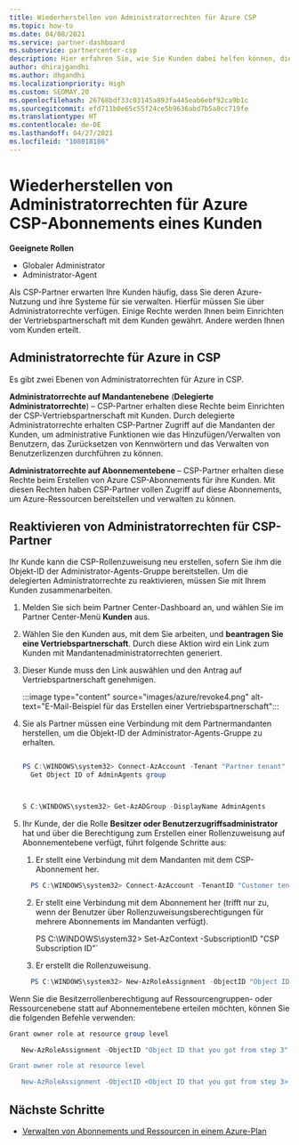 ```yaml
---
title: Wiederherstellen von Administratorrechten für Azure CSP
ms.topic: how-to
ms.date: 04/08/2021
ms.service: partner-dashboard
ms.subservice: partnercenter-csp
description: Hier erfahren Sie, wie Sie Kunden dabei helfen können, die Administratorrechte eines Partners wiederherzustellen, damit der Partner die Azure CSP-Abonnements eines Kunden verwalten kann.
author: dhirajgandhi
ms.author: dhgandhi
ms.localizationpriority: High
ms.custom: SEOMAY.20
ms.openlocfilehash: 26768bdf33c03145a893fa445eab6ebf92ca9b1c
ms.sourcegitcommit: efd711b0e65c55f24ce5b9636abd7b5a8cc719fe
ms.translationtype: HT
ms.contentlocale: de-DE
ms.lasthandoff: 04/27/2021
ms.locfileid: "108018186"
---
```

# <a name="reinstate-admin-privileges-for-a-customers-azure-csp-subscriptions"></a>Wiederherstellen von Administratorrechten für Azure CSP-Abonnements eines Kunden  

**Geeignete Rollen**

- Globaler Administrator
- Administrator-Agent

Als CSP-Partner erwarten Ihre Kunden häufig, dass Sie deren Azure-Nutzung und ihre Systeme für sie verwalten. Hierfür müssen Sie über Administratorrechte verfügen. Einige Rechte werden Ihnen beim Einrichten der Vertriebspartnerschaft mit dem Kunden gewährt. Andere werden Ihnen vom Kunden erteilt.

## <a name="admin-privileges-for-azure-in-csp"></a>Administratorrechte für Azure in CSP

Es gibt zwei Ebenen von Administratorrechten für Azure in CSP.

**Administratorrechte auf Mandantenebene** (**Delegierte Administratorrechte**) – CSP-Partner erhalten diese Rechte beim Einrichten der CSP-Vertriebspartnerschaft mit Kunden. Durch delegierte Administratorrechte erhalten CSP-Partner Zugriff auf die Mandanten der Kunden, um administrative Funktionen wie das Hinzufügen/Verwalten von Benutzern, das Zurücksetzen von Kennwörtern und das Verwalten von Benutzerlizenzen durchführen zu können.

**Administratorrechte auf Abonnementebene** – CSP-Partner erhalten diese Rechte beim Erstellen von Azure CSP-Abonnements für ihre Kunden. Mit diesen Rechten haben CSP-Partner vollen Zugriff auf diese Abonnements, um Azure-Ressourcen bereitstellen und verwalten zu können.

## <a name="reinstate-csp-partners-admin-privileges"></a>Reaktivieren von Administratorrechten für CSP-Partner

Ihr Kunde kann die CSP-Rollenzuweisung neu erstellen, sofern Sie ihm die Objekt-ID der Administrator-Agents-Gruppe bereitstellen. Um die delegierten Administratorrechte zu reaktivieren, müssen Sie mit Ihrem Kunden zusammenarbeiten.

1. Melden Sie sich beim Partner Center-Dashboard an, und wählen Sie im Partner Center-Menü **Kunden** aus.

2. Wählen Sie den Kunden aus, mit dem Sie arbeiten, und **beantragen Sie eine Vertriebspartnerschaft**. Durch diese Aktion wird ein Link zum Kunden mit Mandantenadministratorrechten generiert.

3. Dieser Kunde muss den Link auswählen und den Antrag auf Vertriebspartnerschaft genehmigen.

   :::image type="content" source="images/azure/revoke4.png" alt-text="E-Mail-Beispiel für das Erstellen einer Vertriebspartnerschaft":::

4. Sie als Partner müssen eine Verbindung mit dem Partnermandanten herstellen, um die Objekt-ID der Administrator-Agents-Gruppe zu erhalten.

  
    ```powershell

    PS C:\WINDOWS\system32> Connect-AzAccount -Tenant "Partner tenant"
      Get Object ID of AdminAgents group
   
    

   S C:\WINDOWS\system32> Get-AzADGroup -DisplayName AdminAgents
    ```


5. Ihr Kunde, der die Rolle **Besitzer oder Benutzerzugriffsadministrator** hat und über die Berechtigung zum Erstellen einer Rollenzuweisung auf Abonnementebene verfügt, führt folgende Schritte aus:


    1. Er stellt eine Verbindung mit dem Mandanten mit dem CSP-Abonnement her.
      ```powershell
        PS C:\WINDOWS\system32> Connect-AzAccount -TenantID "Customer tenant"
      ```

    2. Er stellt eine Verbindung mit dem Abonnement her (trifft nur zu, wenn der Benutzer über Rollenzuweisungsberechtigungen für mehrere Abonnements im Mandanten verfügt).
   
         PS C:\WINDOWS\system32> Set-AzContext -SubscriptionID "CSP Subscription ID"`


    3. Er erstellt die Rollenzuweisung.
    
    ```powershell
      PS C:\WINDOWS\system32> New-AzRoleAssignment -ObjectID "Object ID of the Admin Agents group- needs to be provided by partner" -RoleDefinitionName "Owner" -Scope "/subscriptions/CSP subscription ID"
    ```


Wenn Sie die Besitzerrollenberechtigung auf Ressourcengruppen- oder Ressourcenebene statt auf Abonnementebene erteilen möchten, können Sie die folgenden Befehle verwenden:


```powershell
Grant owner role at resource group level

   New-AzRoleAssignment -ObjectID "Object ID that you got from step 3" -RoleDefinitionName Owner -Scope "/subscriptions/"SubscriptionID of CSP subscription"/resourceGroups/"Resource group name"

Grant owner role at resource level

   New-AzRoleAssignment -ObjectID <Object ID that you got from step 3> -RoleDefinitionName Owner -Scope "Resource URI"
```


## <a name="next-steps"></a>Nächste Schritte

- [Verwalten von Abonnements und Ressourcen in einem Azure-Plan](azure-plan-manage.md)
